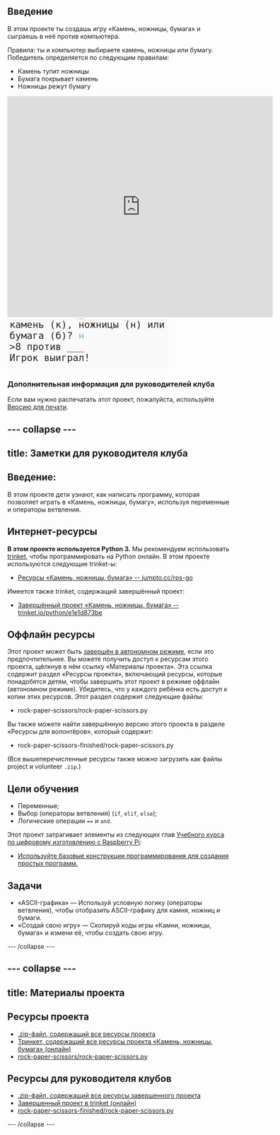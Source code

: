 ## Введение

В этом проекте ты создашь игру «Камень, ножницы, бумага» и сыграешь в неё против компьютера.

Правила: ты и компьютер выбираете камень, ножницы или бумагу. Победитель определяется по следующим правилам:

* Камень тупит ножницы
* Бумага покрывает камень
* Ножницы режут бумагу

<div class="trinket">
  <iframe src="https://trinket.io/embed/python/e1e1d873be?outputOnly=true&start=result" width="600" height="500" frameborder="0" marginwidth="0" marginheight="0" allowfullscreen>
  </iframe>
  <img src="images/rps-final.png">
</div>

### Дополнительная информация для руководителей клуба

Если вам нужно распечатать этот проект, пожалуйста, используйте [Версию для печати](https://projects.raspberrypi.org/en/projects/rock-paper-scissors/print).

## \--- collapse \---

## title: Заметки для руководителя клуба

## Введение:

В этом проекте дети узнают, как написать программу, которая позволяет играть в «Камень, ножницы, бумагу», используя переменные и операторы ветвления.

## Интернет-ресурсы

**В этом проекте используется Python 3.** Мы рекомендуем использовать [trinket](https://trinket.io/), чтобы программировать на Python онлайн. В этом проекте используются следующие trinket-ы:

* [Ресурсы «Камень, ножницы, бумага» -- jumpto.cc/rps-go](http://jumpto.cc/rps-go)

Имеется также trinket, содержащий завершённый проект:

* [Завершённый проект «Камень, ножницы, бумага» -- trinket.io/python/e1e1d873be](https://trinket.io/python/e1e1d873be)

## Оффлайн ресурсы

Этот проект может быть [завершён в автономном режиме](https://www.codeclubprojects.org/en-GB/resources/python-working-offline/), если это предпочтительнее. Вы можете получить доступ к ресурсам этого проекта, щёлкнув в нём ссылку «Материалы проекта». Эта ссылка содержит раздел «Ресурсы проекта», включающий ресурсы, которые понадобятся детям, чтобы завершить этот проект в режиме оффлайн (автономном режиме). Убедитесь, что у каждого ребёнка есть доступ к копии этих ресурсов. Этот раздел содержит следующие файлы:

* rock-paper-scissors/rock-paper-scissors.py

Вы также можете найти завершённую версию этого проекта в разделе «Ресурсы для волонтёров», который содержит:

* rock-paper-scissors-finished/rock-paper-scissors.py

(Все вышеперечисленные ресурсы также можно загрузить как файлы project и volunteer `.zip`.)

## Цели обучения

* Переменные;
* Выбор (операторы ветвления) (`if`, `elif`, `else`); 
* Логические операции `==` и `and`.

Этот проект затрагивает элементы из следующих глав [Учебного курса по цифровому изготовлению с Raspberry Pi](http://rpf.io/curriculum):

* [Используйте базовые конструкции программирования для создания простых программ.](https://www.raspberrypi.org/curriculum/programming/creator)

## Задачи

* «ASCII-графика» — Используй условную логику (операторы ветвления), чтобы отобразить ASCII-графику для камня, ножниц и бумаги. 
* «Создай свою игру» — Скопируй коды игры «Камни, ножницы, бумага» и измени её, чтобы создать свою игру. 

\--- /collapse \---

## \--- collapse \---

## title: Материалы проекта

## Ресурсы проекта

* [.zip-файл, содержащий все ресурсы проекта](resources/rock-paper-scissors-project-resources.zip)
* [Тринкет, содержащий все ресурсы проекта «Камень, ножницы, бумага» (онлайн)](http://jumpto.cc/rps-go)
* [rock-paper-scissors/rock-paper-scissors.py](resources/rock-paper-scissors-rock-paper-scissors.py)

## Ресурсы для руководителя клубов

* [.zip-файл, содержащий все ресурсы завершенного проекта](resources/rock-paper-scissors-volunteer-resources.zip)
* [Завершенный проект в trinket (онлайн)](https://trinket.io/python/e1e1d873be)
* [rock-paper-scissors-finished/rock-paper-scissors.py](resources/rock-paper-scissors-finished-rock-paper-scissors.py)

\--- /collapse \---